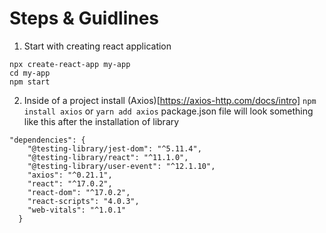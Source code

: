# Steps & Guidlines

1. Start with creating react application
```
npx create-react-app my-app
cd my-app
npm start
```

2. Inside of a project install (Axios)[https://axios-http.com/docs/intro]
```npm install axios``` or ```yarn add axios```
package.json file will look something like this after the installation of library
```
"dependencies": {
    "@testing-library/jest-dom": "^5.11.4",
    "@testing-library/react": "^11.1.0",
    "@testing-library/user-event": "^12.1.10",
    "axios": "^0.21.1",
    "react": "^17.0.2",
    "react-dom": "^17.0.2",
    "react-scripts": "4.0.3",
    "web-vitals": "^1.0.1"
  }
```
